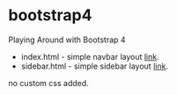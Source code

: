# bootstrap4
Playing Around with Bootstrap 4

* index.html   - simple navbar layout [link](https://rkammer.github.io/bootstrap4/ "bootstrap 4 navbar sample leyout").
* sidebar.html - simple sidebar layout [link](https://rkammer.github.io/bootstrap4/sidebar.html "bootstrap 4 sidebar navigation sample layout").

no custom css added.

